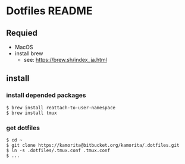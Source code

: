 # Dotfiles README


## Requied

* MacOS
* install brew
	*  see: https://brew.sh/index_ja.html

## install

### install depended packages
```
$ brew install reattach-to-user-namespace
$ brew install tmux
```

### get dotfiles

```
$ cd ~
$ git clone https://kamorita@bitbucket.org/kamorita/.dotfiles.git
$ ln -s .dotfiles/.tmux.conf .tmux.conf
$ ...
```
